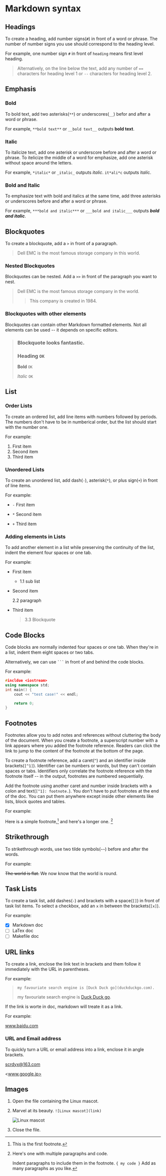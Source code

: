 # Markdown syntax
## Headings
To create a heading, add number signs(`#`) in front of a word or phrase. The number of number signs you use should correspond to the heading level.

For example, one number sign `#` in front of `heading` means first level heading.
> Alternatively, on the line below the text, add any number of `==` characters for heading level 1 or `--` characters for heading level 2.

## Emphasis
### Bold
To bold text, add two asterisks(`**`) or underscores(`__`) befor and after a word or phrase.

For example, `**bold text**` or `__bold text__` outputs **bold text**.

### Italic
To italicize text, add one asterisk or underscore before and after a word or phrase. To itelicize the middle of a word for emphasize, add one asterisk without space around the letters.

For example, `*italic*` or `_italic_` outputs *italic*. `it*ali*c` outputs it*ali*c.

### Bold and Italic
To emphasize text with bold and italics at the same time, add three asterisks or underscores before and after a word or phrase.

For example, `***bold and italic***` or `___bold and italic___` outputs ***bold and italic***.

## Blockquotes
To create a blockquote, add a `>` in front of a paragraph.
> Dell EMC is the most famous storage company in this world.

### Nested Blockquotes
Blockquotes can be nested. Add a `>>` in front of the paragraph you want to nest.
> Dell EMC is the most famous storage company in the world.
>> This company is created in 1984.

### Blockquotes with other elements
Blockquotes can contain other Markdown formatted elements. Not all elements can be used -- it depends on specific editors.
> ### Blockquote looks fantastic.
> ### Heading `OK`
> **Bold** `OK`
> 
> *Italic* `OK`

## List
### Order Lists
To create an ordered list, add line items with numbers followed by periods. The numbers don't have to be in numberical order, but the list should start with the number one.

For example:
1. First item
2. Second item
3. Third item

### Unordered Lists
To create an unordered list, add dash(`-`), asterisk(`*`), or plus sign(`+`) in front of line items. 

For example:
- `-` First item
* `*` Second item
+ `+` Third item

### Adding elements in Lists
To add another element in a list while preserving the continuity of the list, indent the element four spaces or one tab.

For example:
+ First item
  + 1.1 sub list
+ Second item
  
  2.2 paragraph
+ Third item
  > 3.3 Blockquote

## Code Blocks
Code blocks are normally indented four spaces or one tab. When they're in a list, indent them eight spaces or two tabs.

Alternatively, we can use ` ``` ` in front of and behind the code blocks.

For example:
```cpp
#incldue <iostream>
using namespace std;
int main() {
    cout << "test case!" << endl;

    return 0;
}
```
## Footnotes
Footnotes allow you to add notes and references without cluttering the body of the document. When you create a footnote, a superscript number with a link appears where you added the footnote reference. Readers can click the link to jump to the content of the footnote at the bottom of the page.

To create a footnote reference, add a caret(`^`) and an identifier inside brackets(`[^1]`). Identifier can be numbers or words, but they can't contain spaces or tabs. Identifiers only correlate the footnote reference with the footnote itself -- in the output, footnotes are numbered sequentially.

Add the footnote using another caret and number inside brackets with a colon and text(`[^1]: footnote.`). You don't have to put footnotes at the end of the doc. You can put them anywhere except inside other elements like lists, block quotes and tables.

For example:

Here is a simple footnote,[^1] and here's a longer one. [^bignote]

[^1]: This is the first footnote.

[^bignote]: Here's one with multiple paragraphs and code.

    Indent paragraphs to include them in the footnote.
    `{ my code }`
    Add as many paragraphs as you like.

## Strikethrough
To strikethrough words, use two tilde symbols(`~~`) before and after the words.

For example:

~~The world is flat.~~ We now know that the world is round.

## Task Lists
To create a task list, add dashes(`-`) and brackets with a space(`[]`) in front of task list items. To select a checkbox, add an `x` in between the brackets(`[x]`).

For example:
- [x] Markdown doc
- [ ] LaTex doc
- [ ] Makefile doc

## URL links
To create a link, enclose the link text in brackets and them follow it immediately with the URL in parentheses.

For example:

> `my favouriate search engine is [Duck Duck go](duckduckgo.com).`
> 
> my favouriate search engine is [Duck Duck go](duckduckgo.com).

If the link is worte in doc, markdown will treate it as a link.

For example:

www.baidu.com
### URL and Email address
To quickly turn a URL or email address into a link, enclose it in angle brackets.

<scrdyx@163.com>

<www.google.jp>

## Images
1. Open the file containing the Linux mascot.
2. Marvel at its beauty.
    `![Linux mascot](link)`

    ![Linux mascot](https://upload.wikimedia.org/wikipedia/commons/thumb/5/55/Tux_Enhanced.svg/154px-Tux_Enhanced.svg.png)

3. Close the file.